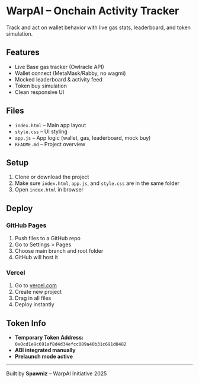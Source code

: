 # WarpAI – Onchain Activity Tracker

Track and act on wallet behavior with live gas stats, leaderboard, and token simulation.

## Features
- Live Base gas tracker (Owlracle API)
- Wallet connect (MetaMask/Rabby, no wagmi)
- Mocked leaderboard & activity feed
- Token buy simulation
- Clean responsive UI

## Files
- `index.html` – Main app layout
- `style.css` – UI styling
- `app.js` – App logic (wallet, gas, leaderboard, mock buy)
- `README.md` – Project overview

## Setup
1. Clone or download the project
2. Make sure `index.html`, `app.js`, and `style.css` are in the same folder
3. Open `index.html` in browser

## Deploy
### GitHub Pages
1. Push files to a GitHub repo
2. Go to Settings > Pages
3. Choose main branch and root folder
4. GitHub will host it

### Vercel
1. Go to [vercel.com](https://vercel.com)
2. Create new project
3. Drag in all files
4. Deploy instantly

## Token Info
- **Temporary Token Address:** `0x0cd1e9c691af8d4d34efcc089a40b31c691d0482`
- **ABI integrated manually**
- **Prelaunch mode active**

---

Built by **Spawniz** – WarpAI Initiative 2025